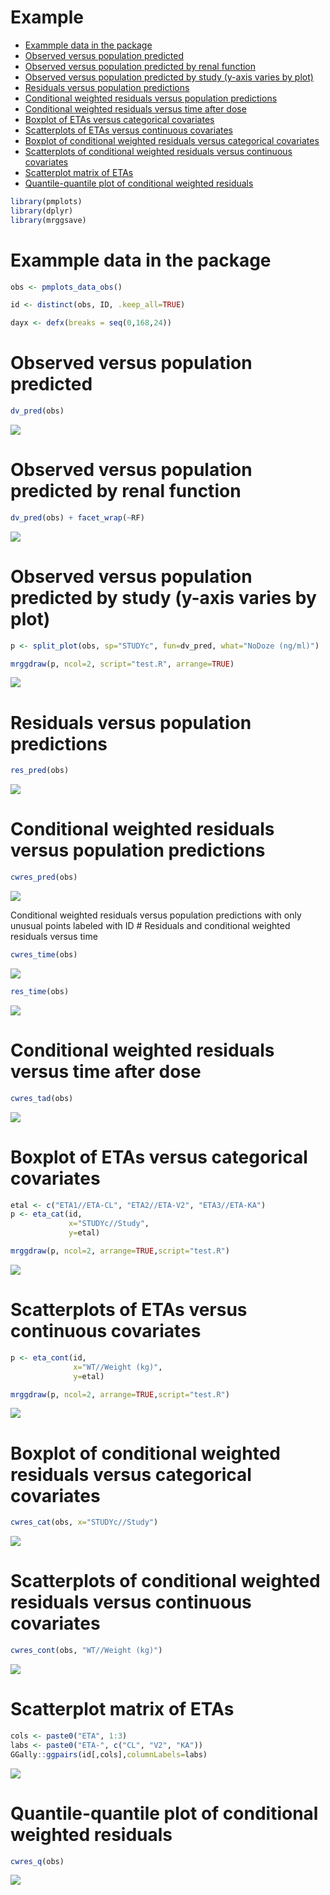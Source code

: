 Example
================

-   [Exammple data in the package](#exammple-data-in-the-package)
-   [Observed versus population predicted](#observed-versus-population-predicted)
-   [Observed versus population predicted by renal function](#observed-versus-population-predicted-by-renal-function)
-   [Observed versus population predicted by study (y-axis varies by plot)](#observed-versus-population-predicted-by-study-y-axis-varies-by-plot)
-   [Residuals versus population predictions](#residuals-versus-population-predictions)
-   [Conditional weighted residuals versus population predictions](#conditional-weighted-residuals-versus-population-predictions)
-   [Conditional weighted residuals versus time after dose](#conditional-weighted-residuals-versus-time-after-dose)
-   [Boxplot of ETAs versus categorical covariates](#boxplot-of-etas-versus-categorical-covariates)
-   [Scatterplots of ETAs versus continuous covariates](#scatterplots-of-etas-versus-continuous-covariates)
-   [Boxplot of conditional weighted residuals versus categorical covariates](#boxplot-of-conditional-weighted-residuals-versus-categorical-covariates)
-   [Scatterplots of conditional weighted residuals versus continuous covariates](#scatterplots-of-conditional-weighted-residuals-versus-continuous-covariates)
-   [Scatterplot matrix of ETAs](#scatterplot-matrix-of-etas)
-   [Quantile-quantile plot of conditional weighted residuals](#quantile-quantile-plot-of-conditional-weighted-residuals)

``` r
library(pmplots)
library(dplyr)
library(mrggsave)
```

Exammple data in the package
============================

``` r
obs <- pmplots_data_obs()

id <- distinct(obs, ID, .keep_all=TRUE)

dayx <- defx(breaks = seq(0,168,24))
```

Observed versus population predicted
====================================

``` r
dv_pred(obs)
```

![](img/test--unnamed-chunk-4-1.png)

Observed versus population predicted by renal function
======================================================

``` r
dv_pred(obs) + facet_wrap(~RF)
```

![](img/test--unnamed-chunk-5-1.png)

Observed versus population predicted by study (y-axis varies by plot)
=====================================================================

``` r
p <- split_plot(obs, sp="STUDYc", fun=dv_pred, what="NoDoze (ng/ml)")
```

``` r
mrggdraw(p, ncol=2, script="test.R", arrange=TRUE)
```

![](img/test--unnamed-chunk-7-1.png)

Residuals versus population predictions
=======================================

``` r
res_pred(obs)
```

![](img/test--unnamed-chunk-8-1.png)

Conditional weighted residuals versus population predictions
============================================================

``` r
cwres_pred(obs)
```

![](img/test--unnamed-chunk-9-1.png)

Conditional weighted residuals versus population predictions with only unusual points labeled with ID \# Residuals and conditional weighted residuals versus time

``` r
cwres_time(obs)
```

![](img/test--unnamed-chunk-10-1.png)

``` r
res_time(obs)
```

![](img/test--unnamed-chunk-10-2.png)

Conditional weighted residuals versus time after dose
=====================================================

``` r
cwres_tad(obs)
```

![](img/test--unnamed-chunk-11-1.png)

Boxplot of ETAs versus categorical covariates
=============================================

``` r
etal <- c("ETA1//ETA-CL", "ETA2//ETA-V2", "ETA3//ETA-KA")
p <- eta_cat(id,
             x="STUDYc//Study",
             y=etal)
```

``` r
mrggdraw(p, ncol=2, arrange=TRUE,script="test.R")
```

![](img/test--unnamed-chunk-13-1.png)

Scatterplots of ETAs versus continuous covariates
=================================================

``` r
p <- eta_cont(id,
              x="WT//Weight (kg)",
              y=etal)
```

``` r
mrggdraw(p, ncol=2, arrange=TRUE,script="test.R")
```

![](img/test--unnamed-chunk-15-1.png)

Boxplot of conditional weighted residuals versus categorical covariates
=======================================================================

``` r
cwres_cat(obs, x="STUDYc//Study")
```

![](img/test--unnamed-chunk-16-1.png)

Scatterplots of conditional weighted residuals versus continuous covariates
===========================================================================

``` r
cwres_cont(obs, "WT//Weight (kg)")
```

![](img/test--unnamed-chunk-17-1.png)

Scatterplot matrix of ETAs
==========================

``` r
cols <- paste0("ETA", 1:3)
labs <- paste0("ETA-", c("CL", "V2", "KA"))
GGally::ggpairs(id[,cols],columnLabels=labs)
```

![](img/test--unnamed-chunk-18-1.png)

Quantile-quantile plot of conditional weighted residuals
========================================================

``` r
cwres_q(obs)
```

![](img/test--unnamed-chunk-19-1.png)
